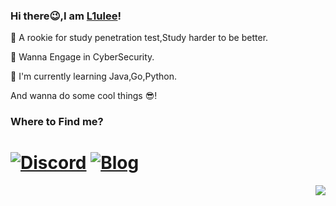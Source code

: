 

### Hi there😉,I am [L1ulee](https://github.com/L1ulee)!

🌚 A rookie for study penetration test,Study harder to be better.

👴 Wanna Engage in CyberSecurity.

📖 I'm currently learning Java,Go,Python.

And wanna do some cool things 😎!

### Where to Find me?
[![Discord](https://img.shields.io/discord/778637533461348374?color=pink&label=Firstwood&logo=Discord&logoColor=pink&style=social)](https://discord.gg/SXtgf3C85d) [![Blog](https://img.shields.io/badge/Blog-L1ulee's%20Blog-pink?style=social&logo=hexo)](http://blog.firstwood.cc)
=======
<img align="right" src="https://github-readme-stats.vercel.app/api?username=L1ulee&show_icons=true&icon_color=CE1D2D&text_color=718096&bg_color=ffffff&hide_title=true" />
